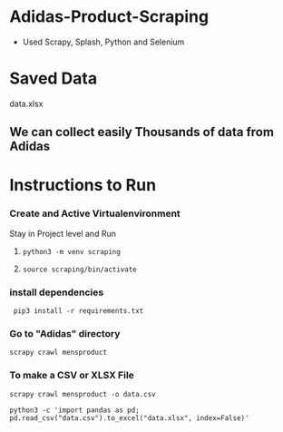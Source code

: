 # Adidas-Product-Scraping

- Used Scrapy, Splash, Python and Selenium

# Saved Data
data.xlsx


## We can collect easily Thousands of data from Adidas

# Instructions to Run

### Create and Active Virtualenvironment 

Stay in Project level and Run
 
1. ```python3 -m venv scraping```

2. ```source scraping/bin/activate```

### install dependencies

``` pip3 install -r requirements.txt```

### Go to "Adidas" directory

```scrapy crawl mensproduct```

### To make a CSV or XLSX File

```scrapy crawl mensproduct -o data.csv ```

```python3 -c 'import pandas as pd; pd.read_csv("data.csv").to_excel("data.xlsx", index=False)' ```

